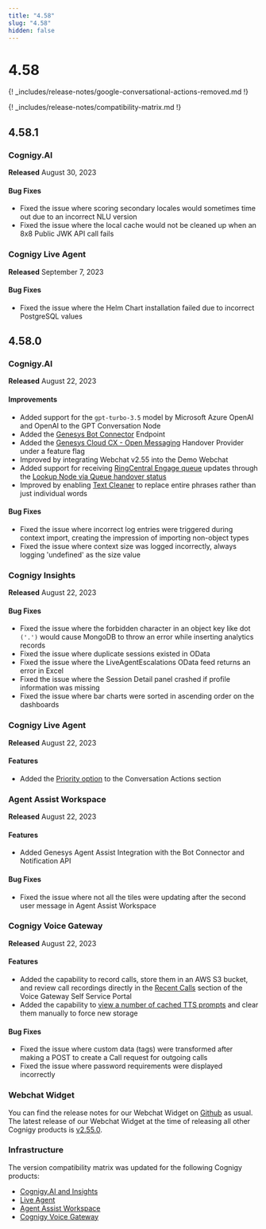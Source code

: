 ```yaml
---
title: "4.58"
slug: "4.58"
hidden: false
---
```


# 4.58

{! _includes/release-notes/google-conversational-actions-removed.md !}

{! _includes/release-notes/compatibility-matrix.md !}

## 4.58.1

### Cognigy.AI

**Released** August 30, 2023

#### Bug Fixes

- Fixed the issue where scoring secondary locales would sometimes time out due to an incorrect NLU version
- Fixed the issue where the local cache would not be cleaned up when an 8x8 Public JWK API call fails

### Cognigy Live Agent

**Released** September 7, 2023

#### Bug Fixes

- Fixed the issue where the Helm Chart installation failed due to incorrect PostgreSQL values

## 4.58.0

### Cognigy.AI

**Released** August 22, 2023

#### Improvements

- Added support for the `gpt-turbo-3.5` model by Microsoft Azure OpenAI and OpenAI to the GPT Conversation Node
- Added the [Genesys Bot Connector](../ai/deploy/endpoint-reference/genesys.md) Endpoint
- Added the [Genesys Cloud CX - Open Messaging](../ai/escalate/handover-reference/genesys-cloud-open-messaging.md) Handover Provider under a feature flag
- Improved by integrating Webchat v2.55 into the Demo Webchat
- Added support for receiving [RingCentral Engage queue](../ai/escalate/handover-reference/ring-central-engage.md) updates through the [Lookup Node via Queue handover status](../ai/build/node-reference/logic/lookup.md)
- Improved by enabling [Text Cleaner](../ai/empower/nlu/text-cleaner.md) to replace entire phrases rather than just individual words

#### Bug Fixes

- Fixed the issue where incorrect log entries were triggered during context import, creating the impression of importing non-object types
- Fixed the issue where context size was logged incorrectly, always logging 'undefined' as the size value

### Cognigy Insights

**Released** August 22, 2023

#### Bug Fixes

- Fixed the issue where the forbidden character in an object key like dot `('.')` would cause MongoDB to throw an error while inserting analytics records
- Fixed the issue where duplicate sessions existed in OData
- Fixed the issue where the LiveAgentEscalations OData feed returns an error in Excel
- Fixed the issue where the Session Detail panel crashed if profile information was missing
- Fixed the issue where bar charts were sorted in ascending order on the dashboards

### Cognigy Live Agent

**Released** August 22, 2023

#### Features

- Added the [Priority option](../live-agent/conversation/assign-conversations.md#assign-priority) to the Conversation Actions section

### Agent Assist Workspace

**Released** August 22, 2023

#### Features

- Added Genesys Agent Assist Integration with the Bot Connector and Notification API

#### Bug Fixes

- Fixed the issue where not all the tiles were updating after the second user message in Agent Assist Workspace

### Cognigy Voice Gateway

**Released** August 22, 2023

#### Features

- Added the capability to record calls, store them in an AWS S3 bucket, and review call recordings directly in the [Recent Calls](../voice-gateway/webapp/accounts.md#call-recording-configuration) section of the Voice Gateway Self Service Portal
- Added the capability to [view a number of cached TTS prompts](../voice-gateway/webapp/accounts.md#settings) and clear them manually to force new storage

#### Bug Fixes

- Fixed the issue where custom data (tags) were transformed after making a POST to create a Call request for outgoing calls
- Fixed the issue where password requirements were displayed incorrectly

### Webchat Widget

You can find the release notes for our Webchat Widget on [Github](https://github.com/Cognigy/WebchatWidget/releases) as usual. The latest release of our Webchat Widget at the time of releasing all other Cognigy products is [v2.55.0](https://github.com/Cognigy/WebchatWidget/releases/tag/v2.55.0).

### Infrastructure

The version compatibility matrix was updated for the following Cognigy products:

- [Cognigy.AI and Insights](../ai/installation/version-compatibility-matrix.md)
- [Live Agent](../live-agent/installation/deployment/version-compatibility-matrix.md)
- [Agent Assist Workspace](../ai-copilot/installation/version-compatibility-matrix.md)
- [Cognigy Voice Gateway](../voice-gateway/installation/version-compatibility-matrix.md)


